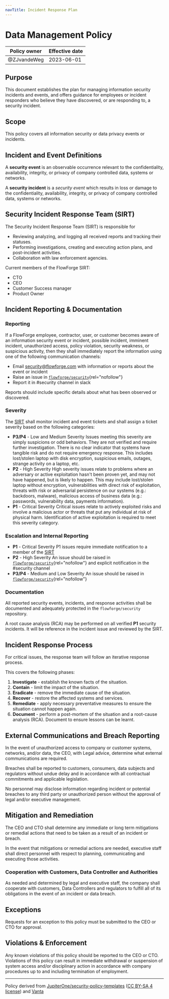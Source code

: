 ```yaml
---
navTitle: Incident Response Plan
---
```


# Data Management Policy

| Policy owner   | Effective date |
| -------------- | -------------- |
| @ZJvandeWeg    | 2023-06-01     |

## Purpose

This document establishes the plan for managing information security incidents
and events, and offers guidance for employees or incident responders who believe
they have discovered, or are responding to, a security incident.

## Scope 

This policy covers all information security or data privacy events or incidents.

## Incident and Event Definitions

A **security event** is an observable occurrence relevant to the confidentiality,
availability, integrity, or privacy of company controlled data, systems or networks.

A **security incident** is a *security event* which results in loss or damage to
the confidentiality, availability, integrity, or privacy of company controlled
data, systems or networks.

## Security Incident Response Team (SIRT)

The Security Incident Response Team (SIRT) is responsible for

 - Reviewing analyzing, and logging all received reports and tracking their statuses.
 - Performing investigations, creating and executing action plans, and post-incident activities.
 - Collaboration with law enforcement agencies.

Current members of the FlowForge SIRT:

 - CTO
 - CEO
 - Customer Success manager
 - Product Owner


## Incident Reporting & Documentation

### Reporting 

If a FlowForge employee, contractor, user, or customer becomes aware of an
information security event or incident, possible incident, imminent incident,
unauthorized access, policy violation, security weakness, or suspicious activity,
then they shall immediately report the information using one of the following
communication channels:

 - Email security@flowforge.com with information or reports about the event or
   incident
 - Raise an issue in [`flowforge/security`](https://github.com/flowforge/security){rel="nofollow"}
 - Report it in #security channel in slack

Reports should include specific details about what has been observed or discovered.


### Severity 

The [SIRT](#security-incident-response-team-sirt) shall monitor incident and event
tickets and shall assign a ticket severity based on the following categories:


 - **P3/P4** - Low and Medium Severity
    Issues meeting this severity are simply suspicions or odd behaviors. They
    are not verified and require further investigation. There is no clear indicator
    that systems have tangible risk and do not require emergency response. This
    includes lost/stolen laptop with disk encryption, suspicious emails, outages,
    strange activity on a laptop, etc.
 - **P2** - High Severity
    High severity issues relate to problems where an adversary or active
    exploitation hasn't been proven yet, and may not have happened, but is likely
    to happen. This may include lost/stolen laptop without encryption, vulnerabilities
    with direct risk of exploitation, threats with risk or adversarial persistence
    on our systems (e.g.: backdoors, malware), malicious access of business
    data (e.g.: passwords, vulnerability data, payments information).
 - **P1** - Critical Severity
    Critical issues relate to actively exploited risks and involve a malicious
    actor or threats that put any individual at risk of physical harm.
    Identification of active exploitation is required to meet this severity category.

### Escalation and Internal Reporting

 - **P1** - Critical Severity
    P1 issues require immediate notification to a member of the [SIRT](#security-incident-response-team-sirt)
 - **P2** - High Severity
    An issue should be raised in [`flowforge/security`](https://github.com/flowforge/security){rel="nofollow"}
    and explicit notification in the #security channel
 - **P3/P4** - Medium and Low Severity
    An issue should be raised in [`flowforge/security`](https://github.com/flowforge/security){rel="nofollow"}

### Documentation

All reported security events, incidents, and response activities shall be documented
and adequately protected in the `flowforge/security` repository.

A root cause analysis (RCA) may be performed on all verified **P1** security incidents.
It will be reference in the incident issue and reviewed by the SIRT.

## Incident Response Process

For critical issues, the response team will follow an iterative response process.

This covers the following phases:

1. **Investigate** - establish the known facts of the situation.
2. **Contain** - limit the impact of the situation.
3. **Eradicate** - remove the immediate cause of the situation.
4. **Recover** - restore the affected systems and services.
5. **Remediate** - apply necessary preventative measures to ensure the situation cannot happen again.
6. **Document** - perform a post-mortem of the situation and a root-cause analysis (RCA). Document to ensure lessons can be learnt.


## External Communications and Breach Reporting

In the event of unauthorized access to company or customer systems, networks,
and/or data, the CEO, with Legal advice, determine what external communications
are required.

Breaches shall be reported to customers, consumers, data subjects and regulators
without undue delay and in accordance with all contractual commitments and
applicable legislation.

No personnel may disclose information regarding incident or potential breaches
to any third party or unauthorized person without the approval of legal and/or
executive management.

## Mitigation and Remediation

The CEO and CTO shall determine any immediate or long term mitigations or
remedial actions that need to be taken as a result of an incident or breach.

In the event that mitigations or remedial actions are needed, executive staff
shall direct personnel with respect to planning, communicating and executing
those activities.

### Cooperation with Customers, Data Controller and Authorities

As needed and determined by legal and executive staff, the company shall
cooperate with customers, Data Controllers and regulators to fulfill all of its
obligations in the event of an incident or data breach.


## Exceptions

Requests for an exception to this policy must be submitted to the CEO or CTO for
approval.

## Violations & Enforcement

Any known violations of this policy should be reported to the CEO or CTO.
Violations of this policy can result in immediate withdrawal or suspension of
system access and/or disciplinary action in accordance with company procedures
up to and including termination of employment.

--- 
Policy derived from [JupiterOne/security-policy-templates](https://github.com/JupiterOne/security-policy-templates) ([CC BY-SA 4 license](https://creativecommons.org/licenses/by-sa/4.0/)) and [Vanta](https://vanta.com)
